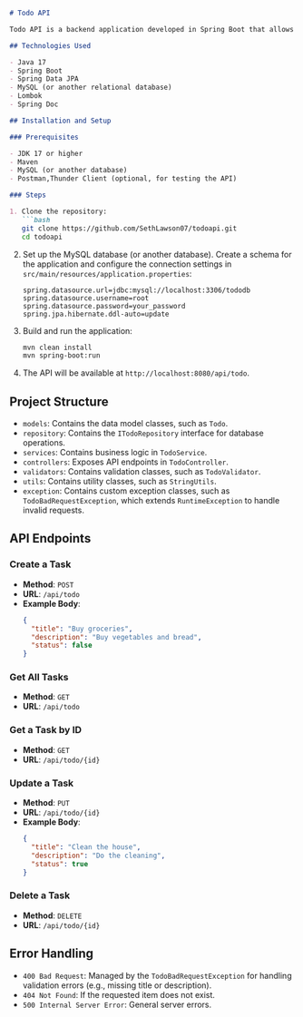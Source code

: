 ```markdown
# Todo API

Todo API is a backend application developed in Spring Boot that allows you to manage a list of tasks. It provides RESTful endpoints for creating, reading, updating, and deleting tasks, with error handling for bad requests.

## Technologies Used

- Java 17
- Spring Boot
- Spring Data JPA
- MySQL (or another relational database)
- Lombok
- Spring Doc

## Installation and Setup

### Prerequisites

- JDK 17 or higher
- Maven
- MySQL (or another database)
- Postman,Thunder Client (optional, for testing the API)

### Steps

1. Clone the repository:
   ```bash
   git clone https://github.com/SethLawson07/todoapi.git
   cd todoapi
   ```

2. Set up the MySQL database (or another database). Create a schema for the application and configure the connection settings in `src/main/resources/application.properties`:

   ```properties
   spring.datasource.url=jdbc:mysql://localhost:3306/tododb
   spring.datasource.username=root
   spring.datasource.password=your_password
   spring.jpa.hibernate.ddl-auto=update
   ```

3. Build and run the application:
   ```bash
   mvn clean install
   mvn spring-boot:run
   ```

4. The API will be available at `http://localhost:8080/api/todo`.

## Project Structure

- `models`: Contains the data model classes, such as `Todo`.
- `repository`: Contains the `ITodoRepository` interface for database operations.
- `services`: Contains business logic in `TodoService`.
- `controllers`: Exposes API endpoints in `TodoController`.
- `validators`: Contains validation classes, such as `TodoValidator`.
- `utils`: Contains utility classes, such as `StringUtils`.
- `exception`: Contains custom exception classes, such as `TodoBadRequestException`, which extends `RuntimeException` to handle invalid requests.

## API Endpoints

### Create a Task

- **Method**: `POST`
- **URL**: `/api/todo`
- **Example Body**:
  ```json
  {
    "title": "Buy groceries",
    "description": "Buy vegetables and bread",
    "status": false
  }
  ```

### Get All Tasks

- **Method**: `GET`
- **URL**: `/api/todo`

### Get a Task by ID

- **Method**: `GET`
- **URL**: `/api/todo/{id}`

### Update a Task

- **Method**: `PUT`
- **URL**: `/api/todo/{id}`
- **Example Body**:
  ```json
  {
    "title": "Clean the house",
    "description": "Do the cleaning",
    "status": true
  }
  ```

### Delete a Task

- **Method**: `DELETE`
- **URL**: `/api/todo/{id}`

## Error Handling

- `400 Bad Request`: Managed by the `TodoBadRequestException` for handling validation errors (e.g., missing title or description).
- `404 Not Found`: If the requested item does not exist.
- `500 Internal Server Error`: General server errors.
